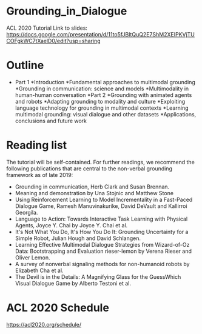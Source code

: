 # Grounding_in_Dialogue
ACL 2020 Tutorial
Link to slides:
https://docs.google.com/presentation/d/11to5fJBltQuQ2E7ShM2XEIPKVjTUCOFgkWC7tXaelD0/edit?usp=sharing

# Outline
* Part 1
 *Introduction 
 *Fundamental approaches to multimodal grounding 
 *Grounding in communication: science and models 
 *Multimodality in human-human conversation 
*Part 2
 *Grounding with animated agents and robots 
 *Adapting grounding to modality and culture 
 *Exploiting language technology for grounding in multimodal contexts 
 *Learning multimodal grounding: visual dialogue and other datasets 
 *Applications, conclusions and future work 



# Reading list
The tutorial will be self-contained. For further readings, we recommend the following publications that are central to the non-verbal grounding framework as of late 2019:


* Grounding in communication, Herb Clark and Susan Brennan. 
*  Meaning and demonstration by Una Stojnic and Matthew Stone 
*  Using Reinforcement Learning to Model Incrementality
in a Fast-Paced Dialogue Game, Ramesh Manuvinakurike, David DeVault and Kallirroi Georgila.
*  Language to Action: Towards Interactive Task Learning with Physical Agents, Joyce Y. Chai by Joyce Y. Chai et al.
*  It's Not What You Do, It's How You Do It: Grounding Uncertainty for a Simple Robot, Julian Hough and David Schlangen. 
*  Learning Effective Multimodal Dialogue Strategies from Wizard-of-Oz Data: Bootstrapping and Evaluation rieser-lemon by Verena Rieser and  Oliver Lemon. 
* A survey of nonverbal signaling methods for non-humanoid robots by Elizabeth Cha et al. 
* The Devil is in the Details: A Magnifying Glass for the GuessWhich Visual Dialogue Game by Alberto Testoni et al. 

# ACL 2020 Schedule 
https://acl2020.org/schedule/


